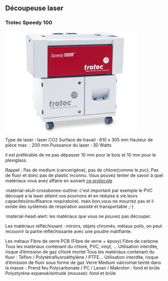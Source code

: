 ## Découpeuse laser

### Trotec Speedy 100


![](assets/trotec.png)  

Type de laser : laser CO2
Surface de travail : 610 x 305 mm
Hauteur de pièce max. : 200 mm
Puissance du laser : 30 Watts

il est préférable de ne pas dépasser 10 mm pour le bois et 10 mm pour le plexiglass.

Rappel : 
Pas de medium (cancerigène),
pas de chlore(comme le pvc),
Pas de fluor et donc pas de plastic inconnu.
Vous pouvez tenter de savoir à quel matériaux vous avez affaire en suivant [ce protocole]()

:material-skull-crossbones-outline: c'est important par exemple le PVC découpé a la laser atteint vos poumons et en réduise à vie leurs capacités(insuffisance respiratoire). mais bon,vous ne mourrez pas et il existe des systèmes de respiration assisté et transportable ;-)


:material-head-alert: les matériaux que vous ne pouvez pas découper.

Les matériaux réfléchissant : miroirs, objets chromés, métaux polis,
on peut recouvrir la partie réfléchissante avec une poudre matifiante.

Les métaux
Fibre de verre
PCB (Fibre de verre + époxy)
Fibre de carbone
Tous les matériaux contenant du chlore, PVC, vinyl, … Utilisation interdite, risque d’émission de gaz chloré mortel
Tous les matériaux contenant du fluor : Téflon / Polytétrafluoroéthylène / PTFE… Utilisation interdite, risque d’émission de fluor sous forme de gaz
Verre
Medium valcromat teinté dans la masse - Prend feu
Polycarbonate / PC / Lexan / Makrolon : fond et brûle
Polystyrène expansé/extrudé (mousse): fond et brûle


